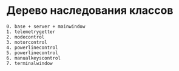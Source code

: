 # Дерево наследования классов
    0. base + server + mainwindow
    1. telemetrygetter
    2. modecontrol
    3. motorcontrol
    4. powerlinecontrol
    5. powerlinecontrol
    6. manualkeyscontrol
    7. terminalwindow